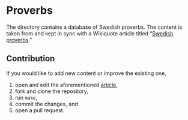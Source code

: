 # Proverbs

The directory contains a database of Swedish proverbs. The content is taken from
and kept in sync with a Wikiquote article titled “[Swedish proverbs][1].”

## Contribution

If you would like to add new content or improve the existing one,

1. open and edit the aforementioned [article][1],
2. fork and clone the repository,
3. run `make`,
4. commit the changes, and
5. open a pull request.

[1]: https://en.wikiquote.org/wiki/Swedish_proverbs
